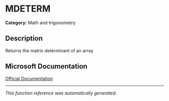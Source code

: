 # MDETERM

**Category:** Math and trigonometry

## Description
Returns the matrix determinant of an array

## Microsoft Documentation
[Official Documentation](https://support.microsoft.com//en-us/office/mdeterm-function-e7bfa857-3834-422b-b871-0ffd03717020)

---
*This function reference was automatically generated.*
